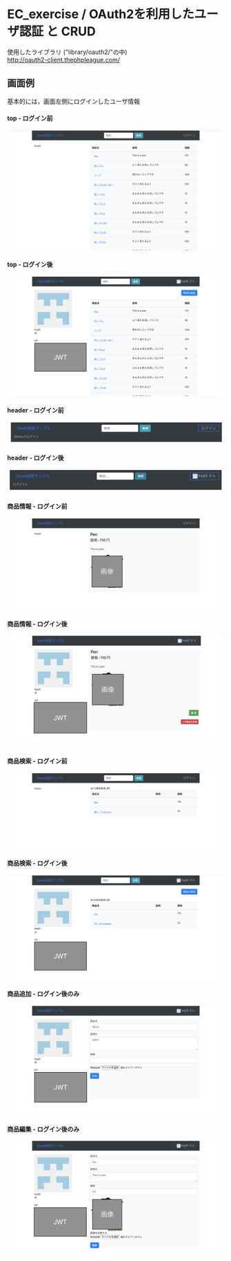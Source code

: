 # EC_exercise  / OAuth2を利用したユーザ認証 と CRUD

使用したライブラリ ("library/oauth2/"の中)  
http://oauth2-client.thephpleague.com/    


## 画面例  

基本的には，画面左側にログインしたユーザ情報

#### top - ログイン前

![index_before_login](./image_used_in_readme/index_before_login.png)  

#### top - ログイン後  

![index_after_login](./image_used_in_readme/index_after_login.png)  


#### header - ログイン前

![header_before_login](./image_used_in_readme/header_before_login.png)  


#### header - ログイン後

![header_after_login](./image_used_in_readme/header_after_login.png) 


#### 商品情報 - ログイン前

![info_before_login](./image_used_in_readme/info_before_login.png) 


#### 商品情報 - ログイン後

![info_after_login](./image_used_in_readme/info_after_login.png) 


#### 商品検索 - ログイン前

![search_before_login](./image_used_in_readme/search_before_login.png) 


#### 商品検索 - ログイン後

![search_after_login](./image_used_in_readme/search_after_login.png) 


#### 商品追加 - ログイン後のみ

![add](./image_used_in_readme/add.png) 


#### 商品編集 - ログイン後のみ

![edit](./image_used_in_readme/edit.png) 